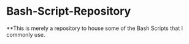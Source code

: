 # Bash-Script-Repository

**This is merely a repository to house some of the Bash Scripts that I commonly use.

